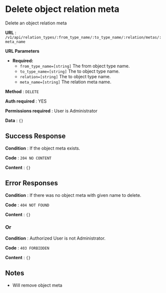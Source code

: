 # Delete object relation meta

Delete an object relation meta

**URL** : `/v1/api/relation_types/:from_type_name/:to_type_name/:relation/metas/:meta_name`

**URL Parameters**

* **Required:**
  * `from_type_name=[string]` The from object type name.
  * `to_type_name=[string]` The to object type name.
  * `relation=[string]` The to object type name.
  * `meta_name=[string]` The relation meta name.

**Method** : `DELETE`

**Auth required** : YES

**Permissions required** : User is Administrator

**Data** : `{}`

## Success Response

**Condition** : If the object meta exists.

**Code** : `204 NO CONTENT`

**Content** : `{}`

## Error Responses

**Condition** : If there was no object meta with given name to delete.

**Code** : `404 NOT FOUND`

**Content** : `{}`

### Or

**Condition** : Authorized User is not Administrator.

**Code** : `403 FORBIDDEN`

**Content** : `{}`


## Notes

* Will remove object meta
